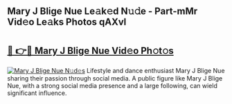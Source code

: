 ## Mary J Blige Nue Le𝚊k𝚎d N𝚞𝚍e - Part-mMr Vid𝚎o Le𝚊ks Photos qAXvl

# <h2><a href="http://fb5n0t.evod.top/?m=Mary+J+Blige+Nue">🔗 👉🔴 Mary J Blige Nue Vid𝚎o Ph𝚘t𝚘s</a></h2>

[![Mary J Blige Nue N𝚞d𝚎s](https://i.imgur.com/8V9OHl7.gif)](http://fb5n0t.evod.top/?m=Mary+J+Blige+Nue)
Lifestyle and dance enthusiast Mary J Blige Nue sharing their passion through social media. A public figure like Mary J Blige Nue, with a strong social media presence and a large following, can wield significant influence. 
